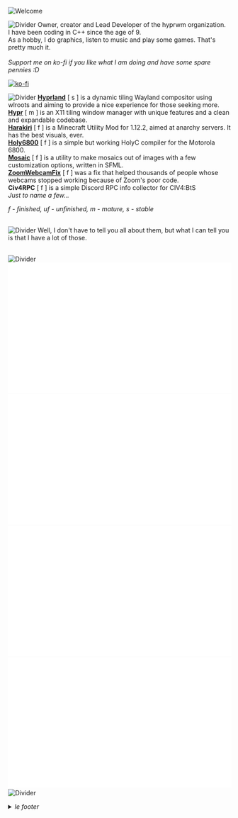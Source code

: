 ![Welcome](https://vaxerski.xyz/github/TopGif.gif)

![Divider](https://vaxerski.xyz/github/aboutme2.gif)
Owner, creator and Lead Developer of the hyprwm organization.<br/>
I have been coding in C++ since the age of 9.<br/>
As a hobby, I do graphics, listen to music and play some games. That's pretty much it.<br/>
<br/>
*Support me on ko-fi if you like what I am doing and have some spare pennies :D*

[![ko-fi](https://ko-fi.com/img/githubbutton_sm.svg)](https://ko-fi.com/U7U5DGK89)
<br/>

![Divider](https://vaxerski.xyz/github/repos1.gif)
[**Hyprland**](https://github.com/hyprwm/Hyprland) [ s ] is a dynamic tiling Wayland compositor using wlroots and aiming to provide a nice experience for those seeking more.<br/>
[**Hypr**](https://github.com/hyprwm/Hypr) [ m ] is an X11 tiling window manager with unique features and a clean and expandable codebase.<br/>
[**Harakiri**](https://github.com/vaxerski/harakiri) [ f ] is a Minecraft Utility Mod for 1.12.2, aimed at anarchy servers. It has the best visuals, ever.<br/>
[**Holy6800**](https://github.com/vaxerski/Holy6800) [ f ] is a simple but working HolyC compiler for the Motorola 6800.<br/>
[**Mosaic**](https://github.com/vaxerski/Mosaic) [ f ] is a utility to make mosaics out of images with a few customization options, written in SFML.<br/>
[**ZoomWebcamFix**](https://github.com/vaxerski/ZoomWebcamFix) [ f ] was a fix that helped thousands of people whose webcams stopped working because of Zoom's poor code.<br/>
**Civ4RPC** [ f ] is a simple Discord RPC info collector for CIV4:BtS<br/>
*Just to name a few...*<br/>

*f - finished, uf - unfinished, m - mature, s - stable*<br/><br/>

![Divider](https://vaxerski.xyz/github/repos2.gif)
Well, I don't have to tell you all about them, but what I can tell you is that I have a lot of those.<br/><br/>

![Divider](https://vaxerski.xyz/github/stats1.gif)
![](https://raw.githubusercontent.com/vaxerski/github-stats/master/generated/overview.svg#gh-dark-mode-only)
![](https://raw.githubusercontent.com/vaxerski/github-stats/master/generated/overview.svg#gh-light-mode-only)
![](https://raw.githubusercontent.com/vaxerski/github-stats/master/generated/languages.svg#gh-dark-mode-only)
![](https://raw.githubusercontent.com/vaxerski/github-stats/master/generated/languages.svg#gh-light-mode-only)
![Divider](https://vaxerski.xyz/github/divider.png)

<details>
  <summary><i>le footer</i></summary>
  
   *Discord* > vaxry <br/>
   *Matrix* > @vaxry:matrix.vaxry.net<br/>
   *Github* > well <br/>
   *Mail* > vaxry [at] vaxry.net <br/>
   *Site* > https://vaxry.net <br/><br/>
  
   *All graphics on this profile are made by me.*
</details>

